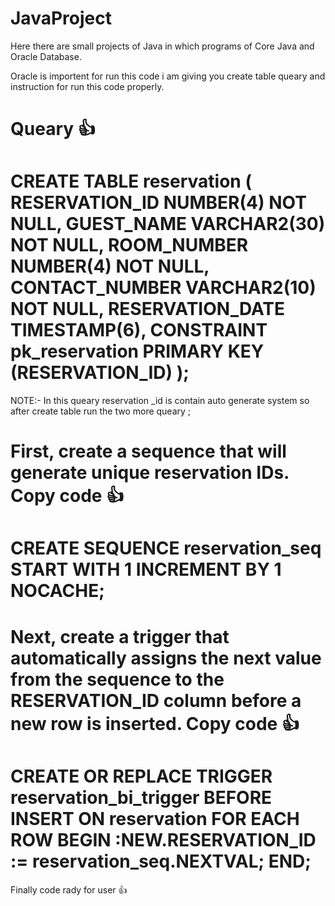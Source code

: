 # JavaProject
Here there are small projects of Java in which programs of Core Java and Oracle Database.

Oracle is importent for run this code i am giving you create table queary and instruction for run this code properly.

Queary 👍
===========================================================
CREATE TABLE reservation (
RESERVATION_ID NUMBER(4) NOT NULL,
GUEST_NAME VARCHAR2(30) NOT NULL,
ROOM_NUMBER NUMBER(4) NOT NULL,
CONTACT_NUMBER VARCHAR2(10) NOT NULL,
RESERVATION_DATE TIMESTAMP(6),
CONSTRAINT pk_reservation PRIMARY KEY (RESERVATION_ID)
);
===========================================================================
NOTE:- In this queary reservation _id is contain auto generate system so after create table run the two more queary ;

First, create a sequence that will generate unique reservation IDs.
Copy code 👍
=======================================================
CREATE SEQUENCE reservation_seq
START WITH 1
INCREMENT BY 1
NOCACHE;
========================================================
Next, create a trigger that automatically assigns the next value from the sequence to the RESERVATION_ID column before a new row is inserted.
Copy code 👍
=================================================================
CREATE OR REPLACE TRIGGER reservation_bi_trigger
BEFORE INSERT ON reservation
FOR EACH ROW
BEGIN
:NEW.RESERVATION_ID := reservation_seq.NEXTVAL;
END;
=================================================
Finally code rady for user 👍
